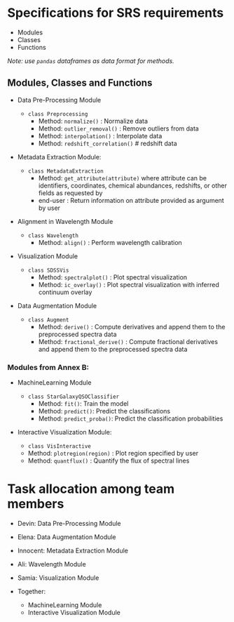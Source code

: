 # Specifications for SRS requirements 

* Modules
* Classes
* Functions

*Note: use `pandas` dataframes as data format for methods.*

## Modules, Classes and Functions

* Data Pre-Processing Module
  * `class Preprocessing` 
    * Method: `normalize()` : Normalize data
    * Method: `outlier_removal()` : Remove outliers from data
    * Method: `interpolation()` : Interpolate data
    * Method: `redshift_correlation()` # redshift data

* Metadata Extraction Module: 
  * `class MetadataExtraction`
    * Method: `get_attribute(attribute)` where attribute can be identifiers, coordinates, chemical abundances, redshifts, or other fields as requested by   
    * end-user : Return information on attribute provided as argument by user

* Alignment in Wavelength Module
  * `class Wavelength` 
    * Method: `align()` : Perform wavelength calibration

* Visualization Module
  * `class SDSSVis`
    * Method: `spectralplot()` : Plot spectral visualization
    * Method: `ic_overlay()` : Plot spectral visualization with inferred continuum overlay

* Data Augmentation Module
  * `class Augment`
    * Method: `derive()` : Compute derivatives and append them to the preprocessed spectra data
    * Method: `fractional_derive()` : Compute fractional derivatives and append them to the preprocessed spectra data

### Modules from Annex B:

* MachineLearning Module
  * `class StarGalaxyQSOClassifier`
    *  Method: `fit()`: Train the model
    *  Method: `predict()`: Predict the classifications  
    *  Method: `predict_proba()`: Predict the classification probabilities

* Interactive Visualization Module:
  *  `class VisInteractive`
  *  Method: `plotregion(region)` : Plot region specified by user
  *  Method: `quantflux()` : Quantify the flux of spectral lines

# Task allocation among team members

* Devin: Data Pre-Processing Module 
* Elena: Data Augmentation Module
* Innocent: Metadata Extraction Module
* Ali: Wavelength Module
* Samia: Visualization Module 

* Together: 
  *  MachineLearning Module 
  *  Interactive Visualization Module 
